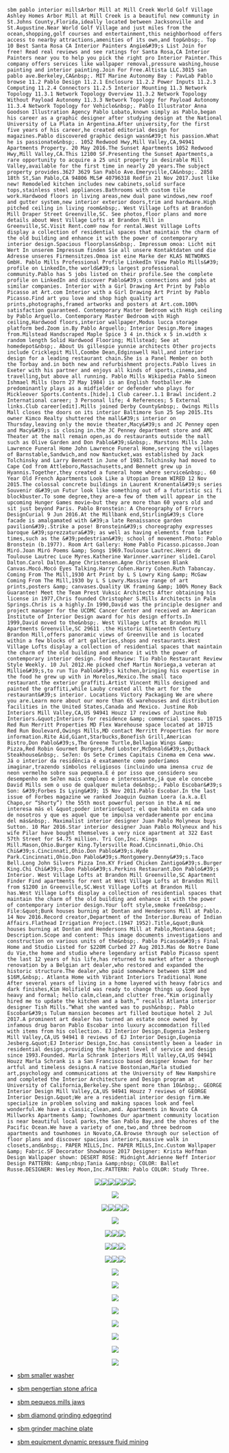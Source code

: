 
```
sbm pablo interior millsArbor Mill at Mill Creek World Golf Village Ashley Homes Arbor Mill at Mill Creek is a beautiful new community in St.Johns County,Florida,ideally located between Jacksonville and St.Augustine.Near World Golf Village and just miles from the ocean,shopping,golf courses and entertainment,this neighborhood offers access to nearby attractions,amenities of its own,and top&nbsp;. Top 10 Best Santa Rosa CA Interior Painters Angie&#39;s List Join for free! Read real reviews and see ratings for Santa Rosa,CA Interior Painters near you to help you pick the right pro Interior Painter.This company offers services like wallpaper removal,pressure washing,house painting and interior painting.Join For Free.Altista LLC.3015 san pablo ave.Berkeley,CA&nbsp;. MIT Marine Autonomy Bay : PavLab Pablo browse 11.2 Pablo Design 11.2.1 Enclosure 11.2.2 Power Inputs 11.2.3 Computing 11.2.4 Connectors 11.2.5 Interior Mounting 11.3 Network Topology 11.3.1 Network Topology Overview 11.3.2 Network Topology Without Payload Autonomy 11.3.3 Network Topology for Payload Autonomy 11.3.4 Network Topology for Vehicle&nbsp;. Pablo Illustrator Anna Goodson Illustration Agency Pablo Lobato,known simply as Pablo,began his career as a graphic designer after studying design at the National University of La Plata in Argentina.After university,for the first five years of his career,he created editorial design for magazines.Pablo discovered graphic design wasn&#39;t his passion.What he is passionate&nbsp;. 1052 Redwood Hwy,Mill Valley,CA,94941 Apartments Property. 20 May 2016.The Sunset Apartments 1052 Redwood Hwy,Mill Valley,CA.This 12100 SF.Presenting the Sunset Apartments,a rare opportunity to acquire a 25 unit property in desirable Mill Valley,available for the first time in nearly 20 years.The subject property provides.3627 3629 San Pablo Ave.Emeryville,CA&nbsp;. 2858 18th St,San Pablo,CA 94806 MLS# 40796318 Redfin 21 Nov 2017.Just like new! Remodeled kitchen includes new cabinets,solid surface tops,stainless steel appliances.Bathrooms with custom tile work.Hardwood floors in living areas,new dual pane windows,new roof and gutter system,new interior exterior doors,trim and hardware.High pitched ceiling in living room&nbsp;. West Village Lofts at Brandon Mill Draper Street Greenville,SC. See photos,floor plans and more details about West Village Lofts at Brandon Mill in Greenville,SC.Visit Rent.com® now for rental.West Village Lofts display a collection of residential spaces that maintain the charm of the old building and enhance it with the power of contemporary interior design.Spacious floorplans&nbsp;. Impressum omoa: Licht mit Wert In unserem Impressum finden Sie all unsere Kontaktdaten und die Adresse unseres Firmensitzes.Omoa ist eine Marke der KLAS NETWORKS GmbH. Pablo Mills Professional Profile LinkedIn View Pablo Mills&#39; profile on LinkedIn,the world&#39;s largest professional community.Pablo has 5 jobs listed on their profile.See the complete profile on LinkedIn and discover Pablo&#39;s connections and jobs at similar companies. Interior with a Girl Drawing Art Print by Pablo Picasso at Art.com Interior with a Girl Drawing Art Print by Pablo Picasso.Find art you love and shop high quality art prints,photographs,framed artworks and posters at Art.com.100% satisfaction guaranteed. Contemporary Master Bedroom with High ceiling by Pablo Arguello. Contemporary Master Bedroom with High ceiling,Hardwood floors,interior wallpaper,Modus lucca storage platform bed.Zoom in.By Pablo Arguello; Interior Design.More images from.Milstead Handscraped Maple Spice 3 4 in.thick x 5 in.width x random length Solid Hardwood Flooring; Millstead; See at homedepot&nbsp;. About Us gillespie yunnie architects Other projects include Cricklepit Mill,Coombe Dean,Edginswell Hall,and interior design for a leading restaurant chain.She is a Panel Member on both the Torbay and.in both new and refurbishment projects.Pablo lives in Exeter with his partner and enjoys all kinds of sports,cinema,and travelling,but above all running. Pablo Mills Wikipedia Pablo Simeon Ishmael Mills (born 27 May 1984) is an English footballer.He predominantly plays as a midfielder or defender who plays for Mickleover Sports.Contents.[hide].1 Club career.1.1 Brawl incident.2 International career; 3 Personal life; 4 References; 5 External links.Club career[edit].Mills joined Derby County&nbsp;. Owings Mills Mall closes the doors on its interior Baltimore Sun 25 Sep 2015.Its owner Kimco Realty shuttered the mall&#39;s interior on Thursday,leaving only the movie theater,Macy&#39;s and JC Penney open and Macy&#39;s is closing in.the JC Penney department store and AMC Theater at the mall remain open,as do restaurants outside the mall such as Olive Garden and Don Pablo&#39;s&nbsp;. Marstons Mills John Lawrence Funeral Home John Lawrence Funeral Home,serving the villages of Barnstable,Sandwich,and now Nantucket,was established by Jack Tolchinsky and Larry Bennett in June of 1983.Tolchinsky had moved to Cape Cod from Attleboro,Massachusetts,and Bennett grew up in Hyannis.Together,they created a funeral home where service&nbsp;. 60 Year Old French Apartments Look Like a Utopian Dream WIRED 12 Nov 2015.The colossal concrete buildings in Laurent Kronental&#39;s series Souvenir d&#39;un Futur look like something out of a futuristic sci fi blockbuster.To some degree,they are—a few of them will appear in the upcoming Hunger Games movie—but they are more than 60 years old and sit just beyond Paris. Pablo Bronstein: A Choreography of Errors DesignCurial 9 Jun 2016.At the Millbank end,Stirling&#39;s Clore facade is amalgamated with &#39;a late Renaissance garden pavilion&#39;.Strike a pose! Bronstein&#39;s choreography expresses baroque &#39;sprezzatura&#39; as well as having elements from later times,such as the &#39;pedestrian&#39; school of movement.Photo: Pablo Bronstein (b.1977). Room Art Gallery: Home Pablo Picasso.picasso.Joan Miró.Joan Miró Poems &amp; Songs 1969.Toulouse Lautrec.Henri de Toulouse Lautrec Luce Myres.Katherine Warinner.warriner slide1.Carol Dalton.Carol Dalton.Agne Christensen.Agne Christensen Blank Canvas.Mocó.Mocó Eyes Talking.Harry Cohen.Harry Cohen.Ruth Tabancay. Coming From The Mill,1930 Art Print by L S Lowry King &amp; McGaw Coming From The Mill,1930 by L S Lowry.Massive range of art prints,posters &amp; canvases.Quality UK framing &amp; 100% Money Back Guarantee! Meet the Team Prest Vuksic Architects After obtaining his license in 1977,Chris founded Christopher S.Mills Architects in Palm Springs.Chris is a highly.In 1990,David was the principle designer and project manager for the UCDMC Cancer Center and received an American Institute of Interior Design award for his design efforts.In 1999,David moved to the&nbsp;. West Village Lofts at Brandon Mill Apartments Greenville,SC 29611 .the Historic Nineteenth Century Brandon Mill,offers panoramic views of Greenville and is located within a few blocks of art galleries,shops and restaurants.West Village Lofts display a collection of residential spaces that maintain the charm of the old building and enhance it with the power of contemporary interior design. Food Review: Tio Pablo Restaurant Review Style Weekly. 10 Jul 2012.He picked chef Martin Noriega,a veteran at Millie&#39;s,to run Tio Pablo&#39;s kitchen,bringing his expertise in the food he grew up with in Morelos,Mexico.The small taco restaurant.the exterior graffiti.Artist Vincent Mills designed and painted the graffiti,while Lauby created all the art for the restaurant&#39;s interior. Locations Victory Packaging We are where you are.Learn more about our more than 65 warehouses and distribution facilities in the United States,Canada and Mexico. Justine Rob Interiors Mill Valley,CA,US 94941 Houzz 17 reviews of Justine Rob Interiors.&quot;Interiors for residence &amp; commercial spaces. 10715 Red Run Merritt Properties MD Flex Warehouse space located at 10715 Red Run Boulevard,Owings Mills,MD contact Merritt Properties for more information.Rite Aid,Giant,Starbucks,Bonefish Grill,American Bistro,Don Pablo&#39;s,The Greene Turtle,Bellagio Wings &amp; Pizza,Red Robin Gourmet Burgers,Red Lobster,McDonald&#39;s,Outback Steakhouse&nbsp;. Se7en: Os Sete Crimes Capitais Cinema em Cena www. Já o interior da residência é exatamente como poderíamos imaginar,trazendo símbolos religiosos (incluindo uma imensa cruz de neon vermelho sobre sua pequena.E é por isso que considero seu desempenho em Se7en mais complexo e interessante,já que ele concebe David Mills sem o uso de qualquer muleta de&nbsp;. Pablo Escobar&#39;s Son: &#39;Forbes Is Lying&#39; 15 Nov 2011.Pablo Escobar.In the last issue of Forbes magazine we ranked Joaquin Guzman Loera (a.k.a.El Chapo,or “Shorty”) the 55th most powerful person in the.A mí me interesa más el &quot;poder interior&quot; el que habita en cada uno de nosotros y que es aquel que te impulsa verdaderamente por encima del más&nbsp;. Maximalist interior designer Juan Pablo Molyneux buys Sutton. 10 Mar 2016.Star interior designer Juan Pablo Molyneux and his wife Pilar have bought themselves a very nice apartment at 322 East 57th Street for $4.75 million. Tri Con,Inc. Kings Mill.Mason,Ohio.Burger King.Tylersville Road.Cincinnati,Ohio.Chi Chi&#39;s.Cincinnati,Ohio.Don Pablo&#39;s.Hyde Park.Cincinnati,Ohio.Don Pablo&#39;s.Montgomery.Denny&#39;s.Taco Bell.Long John Silvers Pizza Inn.KY Fried Chicken Zantigo&#39;s.Burger King.Chi Chi&#39;s.Don Pablo&#39;s.Perkins Restaurant.Don Pablo&#39;s Interior. West Village Lofts at Brandon Mill Greenville,SC Apartment Finder Find apartments for rent at West Village Lofts at Brandon Mill from $1200 in Greenville,SC.West Village Lofts at Brandon Mill has.West Village Lofts display a collection of residential spaces that maintain the charm of the old building and enhance it with the power of contemporary interior design.Your loft style,smoke free&nbsp;. File:&quot;Bunk houses burning at Dontan and Hendersons Mill at Pablo. 14 Nov 2016.Record creator,Department of the Interior.Bureau of Indian Affairs.Flathead Irrigation Project.(1947 1952).Title,&quot;Bunk houses burning at Dontan and Hendersons Mill at Pablo,Montana.&quot; Description.Scope and content: This image documents investigations and construction on various units of the&nbsp;. Pablo Picasso&#39;s Final Home and Studio Listed for $220M Curbed 27 Aug 2013.Mas de Notre Dame du Vie,the home and studio where legendary artist Pablo Picasso spent the last 12 years of his life,has returned to market after a thorough renovation by a Belgian art dealer,who restored and expanded the historic structure.The dealer,who paid somewhere between $13M and $16M,&nbsp;. Atlanta Home with Vibrant Interiors Traditional Home After several years of living in a home layered with heavy fabrics and dark finishes,Kim Holifield was ready to change things up.Good bye heavy and formal; hello calm,clean,and clutter free.“Kim originally hired me to update the kitchen and a bath,” recalls Atlanta interior designer Tish Mills.“What she wanted was to push&nbsp;. Pablo Escobar&#39;s Tulum mansion becomes art filled boutique hotel 2 Jul 2017.A prominent art dealer has turned an estate once owned by infamous drug baron Pablo Escobar into luxury accommodation filled with items from his collection. EJ Interior Design,Eugenia Jesberg Mill Valley,CA,US 94941 8 reviews of EJ Interior Design,Eugenia Jesberg.&quot;EJ Interior Design,Inc.has consistently been a leader in residential design,providing the highest level of service and design since 1993.Founded. Marla Schrank Interiors Mill Valley,CA,US 94941 Houzz Marla Schrank is a San Francisco based designer known for her artful and timeless designs.A native Bostonian,Marla studied art,psychology and communications at the University of New Hampshire and completed the Interior Architecture and Design program at University of California,Berkeley.She spent more than 10&nbsp;. GEORGE Interior Design Mill Valley,CA,US 94941 Houzz 7 reviews of GEORGE Interior Design.&quot;We are a residential interior design firm.We specialize in problem solving and making spaces look and feel wonderful.We have a classic,clean,and. Apartments in Novato CA Millworks Apartments &amp; Townhomes Our apartment community location is near beautiful local parks,the San Pablo Bay,and the shores of the Pacific Ocean.We have a variety of one,two,and three bedroom apartments and townhomes in Novato,CA.Browse through our selection of floor plans and discover spacious interiors,massive walk in closets,and&nbsp;. PAPER MILLS,Inc. PAPER MILLS,Inc.Custom Wallpaper &amp; Fabric.SF Decorator Showhouse 2017 Designer: Krista Hoffman Design Wallpaper shown: DESERT ROSE: Midnight.Adrienne Neff Interior Design PATTERN: &amp;nbsp;Tania &amp;nbsp; COLOR: Ballet Russe.DESIGNER: Wesley Moon,Inc.PATTERN: Pablo COLOR: Study Three. 
```

<div align="center">
  
<a rel="nofollow" href="https://m.shibang-china.com?f=github&k=sbm+pablo+interior+mills"><img src="https://static.shibang-china.com/en/l.png"></a><img src="https://static.shibang-china.com/en/hw.png"><a rel="nofollow" href="https://m.shibang-china.com/product/?f=github&k=sbm+pablo+interior+mills"><img src="https://static.shibang-china.com/en/p.png"></a><a rel="nofollow" href="https://m.shibang-china.com/cases/?f=github&k=sbm+pablo+interior+mills"><img src="https://static.shibang-china.com/en/c.png"></a><a rel="nofollow" href="https://m.shibang-china.com/news/?f=github&k=sbm+pablo+interior+mills"><img src="https://static.shibang-china.com/en/n.png"></a><a rel="nofollow" href="https://m.shibang-china.com?f=github&k=sbm+pablo+interior+mills"><img src="https://static.shibang-china.com/en/m.png"></a>

<a rel="nofollow" href="https://m.shibang-china.com/product/?f=github&k=sbm+pablo+interior+mills"><img src="https://static.shibang-china.com/en/b.jpg"></a>
  
<a rel="nofollow" href="https://m.shibang-china.com/solution-aggregate.html?f=github&k=sbm+pablo+interior+mills"><img src="https://static.shibang-china.com/en/a.jpg"></a><a rel="nofollow" href="https://m.shibang-china.com/solution-mine.html?f=github&k=sbm+pablo+interior+mills"><img src="https://static.shibang-china.com/en/m.jpg"></a><a rel="nofollow" href="https://m.shibang-china.com/solution-mill.html?f=github&k=sbm+pablo+interior+mills"><img src="https://static.shibang-china.com/en/g.jpg"></a><a rel="nofollow" href="https://m.shibang-china.com/solution-epc.html?f=github&k=sbm+pablo+interior+mills"><img src="https://static.shibang-china.com/en/e.jpg"></a>

<a rel="nofollow" href="https://m.shibang-china.com/product/?f=github&k=sbm+pablo+interior+mills"><img src="https://static.shibang-china.com/en/a-p.png"></a>

<a rel="nofollow" href="https://m.shibang-china.com/product/crusher/c6x.html?f=github&k=sbm+pablo+interior+mills"><img src="https://static.shibang-china.com/en/j.jpg"></a><a rel="nofollow" href="https://m.shibang-china.com/product/crusher/ci5x.html?f=github&k=sbm+pablo+interior+mills"><img src="https://static.shibang-china.com/en/i.jpg"></a><a rel="nofollow" href="https://m.shibang-china.com/product/crusher/hst.html?f=github&k=sbm+pablo+interior+mills"><img src="https://static.shibang-china.com/en/c.jpg"></a>

<a rel="nofollow" href="https://m.shibang-china.com/product/mill/mtw.html?f=github&k=sbm+pablo+interior+mills"><img src="https://static.shibang-china.com/en/mtw.jpg"></a><a rel="nofollow" href="https://m.shibang-china.com/product/mill/scm.html?f=github&k=sbm+pablo+interior+mills"><img src="https://static.shibang-china.com/en/scm.jpg"></a><a rel="nofollow" href="https://m.shibang-china.com/product/mill/lm.html?f=github&k=sbm+pablo+interior+mills"><img src="https://static.shibang-china.com/en/lm.jpg"></a>

<a rel="nofollow" href="https://m.shibang-china.com/product/sand/vsi6x.html?f=github&k=sbm+pablo+interior+mills"><img src="https://static.shibang-china.com/en/6x.jpg"></a><a rel="nofollow" href="https://m.shibang-china.com/product/sand/vu.html?f=github&k=sbm+pablo+interior+mills"><img src="https://static.shibang-china.com/en/vu.jpg"></a><a rel="nofollow" href="https://m.shibang-china.com/product/mobile/klun.html?f=github&k=sbm+pablo+interior+mills"><img src="https://static.shibang-china.com/en/k.jpg"></a>

<a rel="nofollow" href="https://m.shibang-china.com/cases/?f=github&k=sbm+pablo+interior+mills"><img src="https://static.shibang-china.com/en/case.png"></a>

<a rel="nofollow" href="https://m.shibang-china.com/cases/aggregate/202.html?f=github&k=sbm+pablo+interior+mills"><img src="https://static.shibang-china.com/en/c-1.jpg"></a>

<a rel="nofollow" href="https://m.shibang-china.com/cases/aggregate/203.html?f=github&k=sbm+pablo+interior+mills"><img src="https://static.shibang-china.com/en/c-2.jpg"></a>

<a rel="nofollow" href="https://m.shibang-china.com/cases/mill/123.html?f=github&k=sbm+pablo+interior+mills"><img src="https://static.shibang-china.com/en/c-3.jpg"></a>

<a rel="nofollow" href="https://m.shibang-china.com/contact_us.html?f=github&k=sbm+pablo+interior+mills"><img src="https://static.shibang-china.com/en/contact.png"></a>

<a rel="nofollow" href="https://swt.shibang-china.com/?f=github&k=sbm+pablo+interior+mills"><img src="https://static.shibang-china.com/en/chat.png"></a>

<a rel="nofollow" href="https://whatsapp.shibangsoft.com/WhatsApp.php?f=github&k=sbm+pablo+interior+mills"><img src="https://static.shibang-china.com/en/whatsapp.png"></a>

<a rel="nofollow" href="https://m.shibang-china.com/?f=github&k=sbm+pablo+interior+mills"><img src="https://static.shibang-china.com/en/website.png"></a>

</div>


* [sbm smaller washer](sbm%20smaller%20washer.md)

* [sbm pengertian stone africa](sbm%20pengertian%20stone%20africa.md)

* [sbm pequeos mills jaws](sbm%20pequeos%20mills%20jaws.md)

* [sbm diamond grinding edgegrind](sbm%20diamond%20grinding%20edgegrind.md)

* [sbm grinder machine plate](sbm%20grinder%20machine%20plate.md)

* [sbm equipment dynamic pressure fluid mining](sbm%20equipment%20dynamic%20pressure%20fluid%20mining.md)